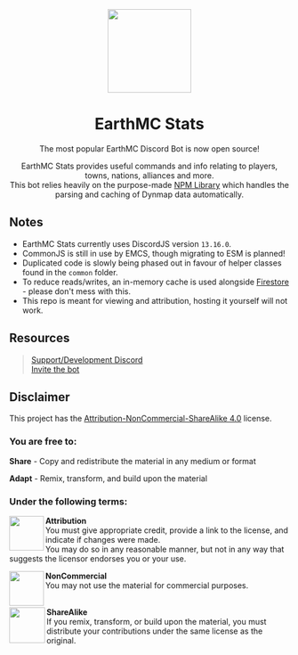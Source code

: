 <div align="middle">
<img width="150" height="150" src="https://media.discordapp.net/attachments/974491955864150046/974492170616721428/emcstatslogov2.png?ex=651587ce&is=6514364e&hm=7494656827478535d3422e140136ecfe401865245b0a653d54859ec042c90ef3&=&width=423&height=423">

# EarthMC Stats 
The most popular EarthMC Discord Bot is now open source!

EarthMC Stats provides useful commands and info relating to players, towns, nations, alliances and more.<br>
This bot relies heavily on the purpose-made [NPM Library](https://www.npmjs.com/package/earthmc) which handles the parsing and caching of Dynmap data automatically.
</div>

## Notes
- EarthMC Stats currently uses DiscordJS version `13.16.0`.
- CommonJS is still in use by EMCS, though migrating to ESM is planned!
- Duplicated code is slowly being phased out in favour of helper classes found in the `common` folder.
- To reduce reads/writes, an in-memory cache is used alongside [Firestore](https://firebase.google.com/docs/firestore) - please don't mess with this.
- This repo is meant for viewing and attribution, hosting it yourself will not work.

## Resources
> [Support/Development Discord](https://discord.gg/AVtgkcRgFs)<br>
> [Invite the bot](https://emctoolkit.vercel.app/invite)<br>

## Disclaimer
This project has the [Attribution-NonCommercial-ShareAlike 4.0](https://creativecommons.org/licenses/by-nc-sa/4.0/) license.

### You are free to:
**Share** - Copy and redistribute the material in any medium or format<p><p>
**Adapt** - Remix, transform, and build upon the material

### Under the following terms:
<img align="left" width="62" height="62" src="https://creativecommons.org/images/deed/attribution_icon_blue_x2.png">

**Attribution**<br>
You must give appropriate credit, provide a link to the license, and indicate if changes were made.<br>
You may do so in any reasonable manner, but not in any way that suggests the licensor endorses you or your use.<br>

<img align="left" width="62" height="62" src="https://creativecommons.org/images/deed/nc_blue_x2.png">

**NonCommercial**<br>
You may not use the material for commercial purposes.<br><br>

<img align="left" width="64" height="64" src="https://creativecommons.org/images/deed/sa_blue_x2.png">

**ShareAlike**<br>
If you remix, transform, or build upon the material, you must distribute your contributions under the same license as the original.
